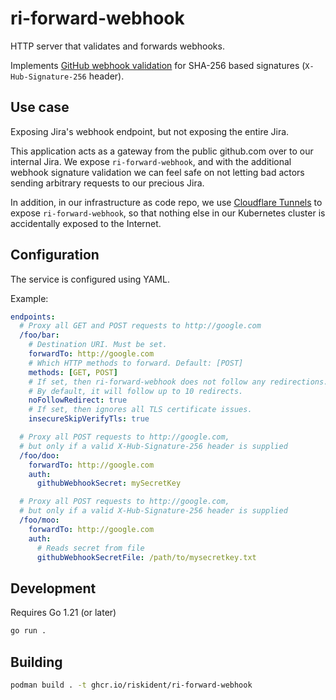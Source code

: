 # ri-forward-webhook

HTTP server that validates and forwards webhooks.

Implements [GitHub webhook validation](https://docs.github.com/en/enterprise-server@3.10/webhooks/using-webhooks/validating-webhook-deliveries#validating-webhook-deliveries)
for SHA-256 based signatures (`X-Hub-Signature-256` header).

## Use case

Exposing Jira's webhook endpoint, but not exposing the entire Jira.

This application acts as a gateway from the public github.com over to our
internal Jira. We expose `ri-forward-webhook`, and with the additional
webhook signature validation we can feel safe on not letting bad actors
sending arbitrary requests to our precious Jira.

In addition, in our infrastructure as code repo,
we use [Cloudflare Tunnels](https://www.cloudflare.com/products/tunnel/)
to expose `ri-forward-webhook`, so that nothing else in our Kubernetes cluster
is accidentally exposed to the Internet.

## Configuration

The service is configured using YAML.

Example:

```yaml
endpoints:
  # Proxy all GET and POST requests to http://google.com
  /foo/bar:
    # Destination URI. Must be set.
    forwardTo: http://google.com
    # Which HTTP methods to forward. Default: [POST]
    methods: [GET, POST]
    # If set, then ri-forward-webhook does not follow any redirections.
    # By default, it will follow up to 10 redirects.
    noFollowRedirect: true
    # If set, then ignores all TLS certificate issues.
    insecureSkipVerifyTls: true

  # Proxy all POST requests to http://google.com,
  # but only if a valid X-Hub-Signature-256 header is supplied
  /foo/doo:
    forwardTo: http://google.com
    auth:
      githubWebhookSecret: mySecretKey

  # Proxy all POST requests to http://google.com,
  # but only if a valid X-Hub-Signature-256 header is supplied
  /foo/moo:
    forwardTo: http://google.com
    auth:
      # Reads secret from file
      githubWebhookSecretFile: /path/to/mysecretkey.txt
```

## Development

Requires Go 1.21 (or later)

```bash
go run .
```

## Building

```bash
podman build . -t ghcr.io/riskident/ri-forward-webhook
```
